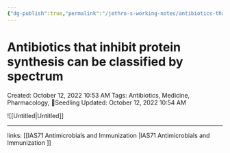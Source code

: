 ```yaml
---
{"dg-publish":true,"permalink":"/jethro-s-working-notes/antibiotics-that-inhibit-protein-synthesis-can-be/","dgPassFrontmatter":true}
---
```



# Antibiotics that inhibit protein synthesis can be classified by spectrum

Created: October 12, 2022 10:53 AM
Tags: Antibiotics, Medicine, Pharmacology, 🌱Seedling
Updated: October 12, 2022 10:54 AM

![[Untitled\|Untitled]]

---

links: [[IAS71  Antimicrobials and Immunization \|IAS71  Antimicrobials and Immunization ]]